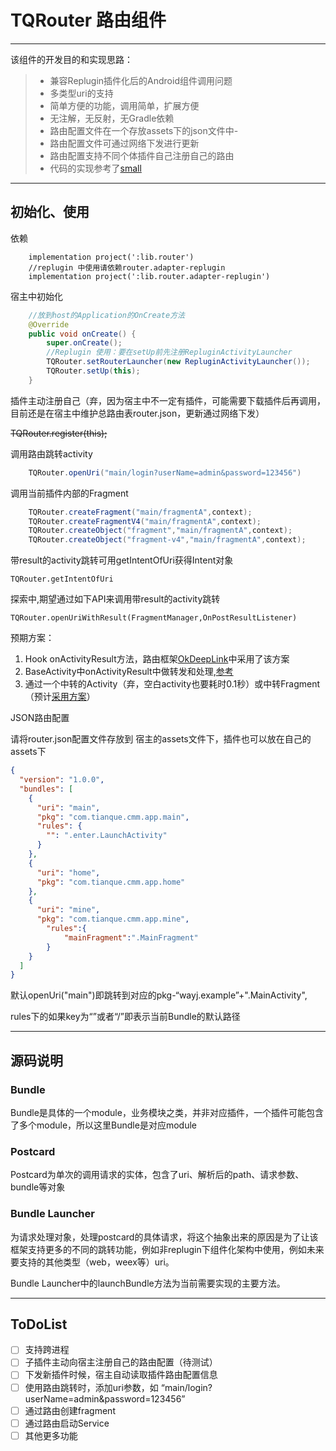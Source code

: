 # TQRouter 路由组件

------

该组件的开发目的和实现思路：

> * 兼容Replugin插件化后的Android组件调用问题
> * 多类型uri的支持
> * 简单方便的功能，调用简单，扩展方便
> * 无注解，无反射，无Gradle依赖
> * 路由配置文件在一个存放assets下的json文件中-
> * 路由配置文件可通过网络下发进行更新
> * 路由配置支持不同个体插件自己注册自己的路由
> * 代码的实现参考了[small](https://github.com/wequick/Small)

------

## 初始化、使用

依赖

```
    implementation project(':lib.router')
    //replugin 中使用请依赖router.adapter-replugin
    implementation project(':lib.router.adapter-replugin')
```

宿主中初始化

```java
    //放到host的Application的OnCreate方法
    @Override
	public void onCreate() {
		super.onCreate();
        //Replugin 使用：要在setUp前先注册RepluginActivityLauncher
	    TQRouter.setRouterLauncher(new RepluginActivityLauncher());
	    TQRouter.setUp(this);
	}

```



插件主动注册自己（弃，因为宿主中不一定有插件，可能需要下载插件后再调用，目前还是在宿主中维护总路由表router.json，更新通过网络下发）

~~TQRouter.register(this);~~



调用路由跳转activity

```java
    TQRouter.openUri("main/login?userName=admin&password=123456")
```

调用当前插件内部的Fragment

```java
	TQRouter.createFragment("main/fragmentA",context);
	TQRouter.createFragmentV4("main/fragmentA",context);
	TQRouter.createObject("fragment","main/fragmentA",context);  
	TQRouter.createObject("fragment-v4","main/fragmentA",context); 
```

带result的activity跳转可用getIntentOfUri获得Intent对象

```
TQRouter.getIntentOfUri
```

<p> 探索中,期望通过如下API来调用带result的activity跳转</p> 

```
TQRouter.openUriWithResult(FragmentManager,OnPostResultListener)
```

<p> 预期方案：

1. Hook onActivityResult方法，路由框架[OkDeepLink](https://www.jianshu.com/p/8a3eeeaf01e8)中采用了该方案
2. BaseActivity中onActivityResult中做转发和处理,[参考](https://blog.csdn.net/wanyouzhi/article/details/78533888)
3. 通过一个中转的Activity（弃，空白activity也要耗时0.1秒）或中转Fragment（预计[采用方案](https://blog.csdn.net/gengqiquan/article/details/74331845)）</p> 



JSON路由配置

请将router.json配置文件存放到 宿主的assets文件下，插件也可以放在自己的assets下

```json
{
  "version": "1.0.0",
  "bundles": [
    {
      "uri": "main",
      "pkg": "com.tianque.cmm.app.main",
      "rules": {
        "": ".enter.LaunchActivity"
      }
    },
    {
      "uri": "home",
      "pkg": "com.tianque.cmm.app.home"
    },
    {
      "uri": "mine",
      "pkg": "com.tianque.cmm.app.mine",
        "rules":{
            "mainFragment":".MainFragment"
        }
    }
  ]
}

```

默认openUri("main")即跳转到对应的pkg-“wayj.example”+".MainActivity",

rules下的如果key为“”或者“/”即表示当前Bundle的默认路径  

------

## 源码说明

### Bundle

Bundle是具体的一个module，业务模块之类，并非对应插件，一个插件可能包含了多个module，所以这里Bundle是对应module

### Postcard

Postcard为单次的调用请求的实体，包含了uri、解析后的path、请求参数、bundle等对象

### Bundle Launcher

为请求处理对象，处理postcard的具体请求，将这个抽象出来的原因是为了让该框架支持更多的不同的跳转功能，例如非replugin下组件化架构中使用，例如未来要支持的其他类型（web，weex等）uri。

Bundle Launcher中的launchBundle方法为当前需要实现的主要方法。

------

## ToDoList

- [ ] 支持跨进程
- [ ] 子插件主动向宿主注册自己的路由配置（待测试）
- [ ] 下发新插件时候，宿主自动读取插件路由配置信息
- [ ] 使用路由跳转时，添加uri参数，如 “main/login?userName=admin&password=123456”
- [ ] 通过路由创建fragment
- [ ] 通过路由启动Service
- [ ] 其他更多功能
